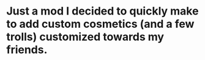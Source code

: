 # Just a mod I decided to quickly make to add custom cosmetics (and a few trolls) customized towards my friends.